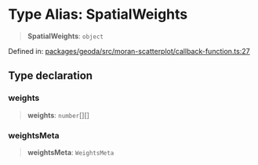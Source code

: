 # Type Alias: SpatialWeights

> **SpatialWeights**: `object`

Defined in: [packages/geoda/src/moran-scatterplot/callback-function.ts:27](https://github.com/GeoDaCenter/openassistant/blob/a9f2271d1019f6c25c10dd4b3bdb64fcf16999b2/packages/geoda/src/moran-scatterplot/callback-function.ts#L27)

## Type declaration

### weights

> **weights**: `number`[][]

### weightsMeta

> **weightsMeta**: `WeightsMeta`
